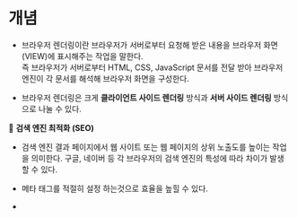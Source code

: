 
# 개념

- 브라우저 렌더링이란 브라우저가 서버로부터 요청해 받은 내용을 브라우저 화면(VIEW)에 표시해주는 작업을 말한다.  
    즉 브라우저가 서버로부터 HTML, CSS, JavaScript 문서를 전달 받아 브라우저 엔진이 각 문서를 해석해 브라우저 화면을 구성한다.

- 브라우저 렌더링은 크게 **클라이언트 사이드 렌더링** 방식과 **서버 사이드 렌더링** 방식으로 나눌 수 있다.

📌 **검색 엔진 최적화 (SEO)**

- 검색 엔진 결과 페이지에서 웹 사이트 또는 웹 페이지의 상위 노출도를 높이는 작업을 의미한다. 구글, 네이버 등 각 브라우저의 검색 엔진의 특성에 따라 차이가 발생 할 수 있다.

- 메타 태그를 적절히 설정 하는것으로 효율을 높힐 수 있다.

- <title> <description> <robots> <canonical> 

- 오픈 그래프(Open Graph) 태그를 적절히 설정하는것으로 효율을 높힐 수 있다.

————————————————————————————————————

👀 **클라이언트 사이드 렌더링(Client Side Rendering)**

- 클라이언트 사이드 렌더링은 클라이언트인 브라우저가 렌더링을 처리하는 방식으로 서버에서 받은 데이터를 통해 클라이언트 브라우저가 화면(View)를 그리는 주체가 된다.

- **장점**

- 네이티브 앱과 비슷한 빠른 인터렉션을 구현 할 수 있다.
- View 렌더링을 브라우저가 담당하므로 서버 트래픽을 감소 시키고 사용자에게 더 빠른 인터렉션을 제공해준다.
- 새로고침이 발생하지 않아 사용자가 네이티브 앱과 비슷한 경험을 할 수 있다.

- **단점**

- 첫 페이지 로딩 속도가 서버 사이드 렌더링에 비해 느리다.

- 서버에 첫 요청 시 전체 페이지에 대한 모든 문서 파일을 받기 때문에 서버 사이드 렌더링보다 로딩 속도가 느리다.

- 검색 엔진 최적화(SEO)에 대한 추가 보완 작업이 필요하다.

- 포털 사이트 검색 엔진 크롤러가 웹 사이트에 대한 데이터를 제대로 수집하지 못 하는 경우가 발생 할 수 있다.

————————————————————————————————————

👻 **서버 사이드 렌더링(Server Side Rendering)**

- 클라이언트(브라우저)가 서버에 매번 데이터를 요청하여 서버에 처리하는 방식으로 클라이언트에서 요청이 들어올때마다 서버에서 새로운 화면(VIEW)를 만들어 제공한다.  
    즉, 서버가 화면을 그리는 주체가 된다.

- **장점**

- 첫 페이지 로딩 속도가 클라이언트 사이드 렌더링에 비해 더 빠르다.

- 요청에 해당하는 문서만 브라우저에게 전달하기 때문에 초기 로딩 속도가 CRR에 비해 더 빠르다.

- 검색 엔진 최적화(SEO)가 가능하다.

- **단점**

- 초기 로딩 이후 페이지 이동시 속도가 다소 느리다.

- 페이지 이동마다 클라이언트가 서버에 데이터를 요청하고 서버는 응답하는 방식이기 때문에 속도가 다소 느리다.

#Brower #Rendering #ServerSideRendering #ClientSideRendering